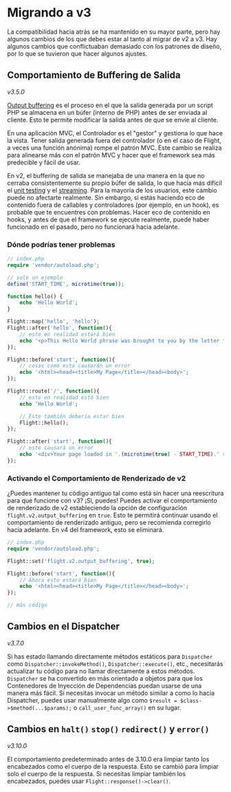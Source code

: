 # Migrando a v3

La compatibilidad hacia atrás se ha mantenido en su mayor parte, pero hay algunos cambios de los que debes estar al tanto al migrar de v2 a v3. Hay algunos cambios que conflictuaban demasiado con los patrones de diseño, por lo que se tuvieron que hacer algunos ajustes.

## Comportamiento de Buffering de Salida

_v3.5.0_

[Output buffering](https://stackoverflow.com/questions/2832010/what-is-output-buffering-in-php) es el proceso en el que la salida generada por un script PHP se almacena en un búfer (interno de PHP) antes de ser enviada al cliente. Esto te permite modificar la salida antes de que se envíe al cliente.

En una aplicación MVC, el Controlador es el "gestor" y gestiona lo que hace la vista. Tener salida generada fuera del controlador (o en el caso de Flight, a veces una función anónima) rompe el patrón MVC. Este cambio se realiza para alinearse más con el patrón MVC y hacer que el framework sea más predecible y fácil de usar.

En v2, el buffering de salida se manejaba de una manera en la que no cerraba consistentemente su propio búfer de salida, lo que hacía más difícil el [unit testing](https://github.com/flightphp/core/pull/545/files#diff-eb93da0a3473574fba94c3c4160ce68e20028e30b267875ab0792ade0b0539a0R42) y el [streaming](https://github.com/flightphp/core/issues/413). Para la mayoría de los usuarios, este cambio puede no afectarte realmente. Sin embargo, si estás haciendo eco de contenido fuera de callables y controladores (por ejemplo, en un hook), es probable que te encuentres con problemas. Hacer eco de contenido en hooks, y antes de que el framework se ejecute realmente, puede haber funcionado en el pasado, pero no funcionará hacia adelante.

### Dónde podrías tener problemas
```php
// index.php
require 'vendor/autoload.php';

// solo un ejemplo
define('START_TIME', microtime(true));

function hello() {
	echo 'Hello World';
}

Flight::map('hello', 'hello');
Flight::after('hello', function(){
	// esto en realidad estará bien
	echo '<p>This Hello World phrase was brought to you by the letter "H"</p>';
});

Flight::before('start', function(){
	// cosas como esta causarán un error
	echo '<html><head><title>My Page</title></head><body>';
});

Flight::route('/', function(){
	// esto en realidad está bien
	echo 'Hello World';

	// Esto también debería estar bien
	Flight::hello();
});

Flight::after('start', function(){
	// esto causará un error
	echo '<div>Your page loaded in '.(microtime(true) - START_TIME).' seconds</div></body></html>';
});
```

### Activando el Comportamiento de Renderizado de v2

¿Puedes mantener tu código antiguo tal como está sin hacer una reescritura para que funcione con v3? ¡Sí, puedes! Puedes activar el comportamiento de renderizado de v2 estableciendo la opción de configuración `flight.v2.output_buffering` en `true`. Esto te permitirá continuar usando el comportamiento de renderizado antiguo, pero se recomienda corregirlo hacia adelante. En v4 del framework, esto se eliminará.

```php
// index.php
require 'vendor/autoload.php';

Flight::set('flight.v2.output_buffering', true);

Flight::before('start', function(){
	// Ahora esto estará bien
	echo '<html><head><title>My Page</title></head><body>';
});

// más código 
```

## Cambios en el Dispatcher

_v3.7.0_

Si has estado llamando directamente métodos estáticos para `Dispatcher` como `Dispatcher::invokeMethod()`, `Dispatcher::execute()`, etc., necesitarás actualizar tu código para no llamar directamente a estos métodos. `Dispatcher` se ha convertido en más orientado a objetos para que los Contenedores de Inyección de Dependencias puedan usarse de una manera más fácil. Si necesitas invocar un método similar a como lo hacía Dispatcher, puedes usar manualmente algo como `$result = $class->$method(...$params);` o `call_user_func_array()` en su lugar.

## Cambios en `halt()` `stop()` `redirect()` y `error()`

_v3.10.0_

El comportamiento predeterminado antes de 3.10.0 era limpiar tanto los encabezados como el cuerpo de la respuesta. Esto se cambió para limpiar solo el cuerpo de la respuesta. Si necesitas limpiar también los encabezados, puedes usar `Flight::response()->clear()`.